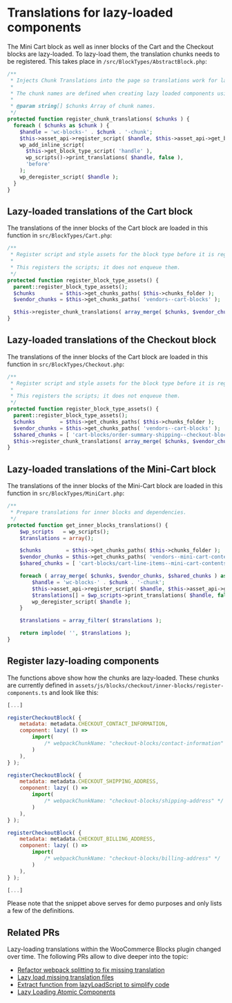 # Translations for lazy-loaded components

The Mini Cart block as well as inner blocks of the Cart and the Checkout blocks are lazy-loaded. To lazy-load them, the translation chunks needs to be registered. This takes place in `/src/BlockTypes/AbstractBlock.php`:

```php
/**
 * Injects Chunk Translations into the page so translations work for lazy loaded components.
 *
 * The chunk names are defined when creating lazy loaded components using webpackChunkName.
 *
 * @param string[] $chunks Array of chunk names.
 */
protected function register_chunk_translations( $chunks ) {
  foreach ( $chunks as $chunk ) {
    $handle = 'wc-blocks-' . $chunk . '-chunk';
    $this->asset_api->register_script( $handle, $this->asset_api->get_block_asset_build_path( $chunk ), [], true );
    wp_add_inline_script(
      $this->get_block_type_script( 'handle' ),
      wp_scripts()->print_translations( $handle, false ),
      'before'
    );
    wp_deregister_script( $handle );
  }
}
```

## Lazy-loaded translations of the Cart block

The translations of the inner blocks of the Cart block are loaded in this function in `src/BlockTypes/Cart.php`:

```php
/**
 * Register script and style assets for the block type before it is registered.
 *
 * This registers the scripts; it does not enqueue them.
 */
protected function register_block_type_assets() {
  parent::register_block_type_assets();
  $chunks        = $this->get_chunks_paths( $this->chunks_folder );
  $vendor_chunks = $this->get_chunks_paths( 'vendors--cart-blocks' );

  $this->register_chunk_translations( array_merge( $chunks, $vendor_chunks ) );
}
```

## Lazy-loaded translations of the Checkout block

The translations of the inner blocks of the Cart block are loaded in this function in `src/BlockTypes/Checkout.php`:

```php
/**
 * Register script and style assets for the block type before it is registered.
 *
 * This registers the scripts; it does not enqueue them.
 */
protected function register_block_type_assets() {
  parent::register_block_type_assets();
  $chunks        = $this->get_chunks_paths( $this->chunks_folder );
  $vendor_chunks = $this->get_chunks_paths( 'vendors--cart-blocks' );
  $shared_chunks = [ 'cart-blocks/order-summary-shipping--checkout-blocks/order-summary-shipping-frontend' ];
  $this->register_chunk_translations( array_merge( $chunks, $vendor_chunks, $shared_chunks ) );
}
```

## Lazy-loaded translations of the Mini-Cart block

The translations of the inner blocks of the Mini-Cart block are loaded in this function in `src/BlockTypes/MiniCart.php`:

```php
/**
 * Prepare translations for inner blocks and dependencies.
 */
protected function get_inner_blocks_translations() {
	$wp_scripts   = wp_scripts();
	$translations = array();

	$chunks        = $this->get_chunks_paths( $this->chunks_folder );
	$vendor_chunks = $this->get_chunks_paths( 'vendors--mini-cart-contents-block' );
	$shared_chunks = [ 'cart-blocks/cart-line-items--mini-cart-contents-block/products-table-frontend' ];

	foreach ( array_merge( $chunks, $vendor_chunks, $shared_chunks ) as $chunk ) {
		$handle = 'wc-blocks-' . $chunk . '-chunk';
		$this->asset_api->register_script( $handle, $this->asset_api->get_block_asset_build_path( $chunk ), [], true );
		$translations[] = $wp_scripts->print_translations( $handle, false );
		wp_deregister_script( $handle );
	}

	$translations = array_filter( $translations );

	return implode( '', $translations );
}
```

## Register lazy-loading components

The functions above show how the chunks are lazy-loaded. These chunks are currently defined in `assets/js/blocks/checkout/inner-blocks/register-components.ts` and look like this:

```js
[...]

registerCheckoutBlock( {
	metadata: metadata.CHECKOUT_CONTACT_INFORMATION,
	component: lazy( () =>
		import(
			/* webpackChunkName: "checkout-blocks/contact-information" */ './checkout-contact-information-block/frontend'
		)
	),
} );

registerCheckoutBlock( {
	metadata: metadata.CHECKOUT_SHIPPING_ADDRESS,
	component: lazy( () =>
		import(
			/* webpackChunkName: "checkout-blocks/shipping-address" */ './checkout-shipping-address-block/frontend'
		)
	),
} );

registerCheckoutBlock( {
	metadata: metadata.CHECKOUT_BILLING_ADDRESS,
	component: lazy( () =>
		import(
			/* webpackChunkName: "checkout-blocks/billing-address" */ './checkout-billing-address-block/frontend'
		)
	),
} );

[...]
```

Please note that the snippet above serves for demo purposes and only lists a few of the definitions.

## Related PRs

Lazy-loading translations within the WooCommerce Blocks plugin changed over time. The following PRs allow to dive deeper into the topic:

-   [Refactor webpack splitting to fix missing translation](https://github.com/woocommerce/woocommerce-blocks/pull/6420)
-   [Lazy load missing translation files](https://github.com/woocommerce/woocommerce-blocks/pull/5112)
-   [Extract function from lazyLoadScript to simplify code](https://github.com/woocommerce/woocommerce-blocks/pull/4631)
-   [Lazy Loading Atomic Components](https://github.com/woocommerce/woocommerce-blocks/pull/2777)
